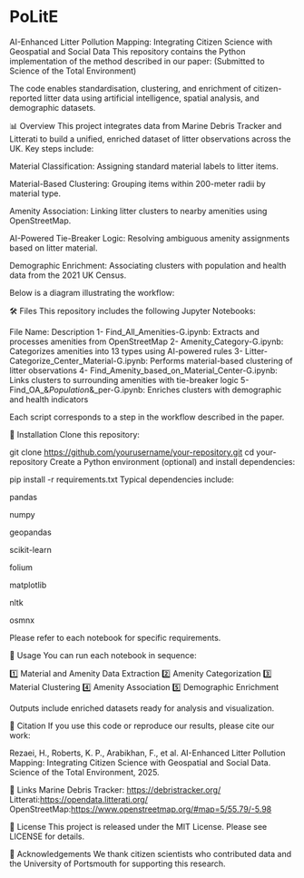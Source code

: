 # PoLitE
AI-Enhanced Litter Pollution Mapping: Integrating Citizen Science with Geospatial and Social Data
This repository contains the Python implementation of the method described in our paper:
(Submitted to Science of the Total Environment)

The code enables standardisation, clustering, and enrichment of citizen-reported litter data using artificial intelligence, spatial analysis, and demographic datasets.

📊 Overview
This project integrates data from Marine Debris Tracker and Litterati to build a unified, enriched dataset of litter observations across the UK.
Key steps include:

Material Classification: Assigning standard material labels to litter items.

Material-Based Clustering: Grouping items within 200-meter radii by material type.

Amenity Association: Linking litter clusters to nearby amenities using OpenStreetMap.

AI-Powered Tie-Breaker Logic: Resolving ambiguous amenity assignments based on litter material.

Demographic Enrichment: Associating clusters with population and health data from the 2021 UK Census.

Below is a diagram illustrating the workflow:



🛠 Files
This repository includes the following Jupyter Notebooks:

File Name:	Description
1- Find_All_Amenities-G.ipynb:	Extracts and processes amenities from OpenStreetMap
2- Amenity_Category-G.ipynb:	Categorizes amenities into 13 types using AI-powered rules
3- Litter-Categorize_Center_Material-G.ipynb:	Performs material-based clustering of litter observations
4- Find_Amenity_based_on_Material_Center-G.ipynb:	Links clusters to surrounding amenities with tie-breaker logic
5- Find_OA_&_Population_&_per-G.ipynb:	Enriches clusters with demographic and health indicators

Each script corresponds to a step in the workflow described in the paper.

💾 Installation
Clone this repository:

git clone https://github.com/yourusername/your-repository.git
cd your-repository
Create a Python environment (optional) and install dependencies:

pip install -r requirements.txt
Typical dependencies include:

pandas

numpy

geopandas

scikit-learn

folium

matplotlib

nltk

osmnx

Please refer to each notebook for specific requirements.

🚀 Usage
You can run each notebook in sequence:

1️⃣ Material and Amenity Data Extraction
2️⃣ Amenity Categorization
3️⃣ Material Clustering
4️⃣ Amenity Association
5️⃣ Demographic Enrichment

Outputs include enriched datasets ready for analysis and visualization.

📄 Citation
If you use this code or reproduce our results, please cite our work:

Rezaei, H., Roberts, K. P., Arabikhan, F., et al. 
AI-Enhanced Litter Pollution Mapping: Integrating Citizen Science with Geospatial and Social Data.
Science of the Total Environment, 2025.

🔗 Links
Marine Debris Tracker: https://debristracker.org/
Litterati:https://opendata.litterati.org/
OpenStreetMap:https://www.openstreetmap.org/#map=5/55.79/-5.98

📝 License
This project is released under the MIT License.
Please see LICENSE for details.

🤝 Acknowledgements
We thank citizen scientists who contributed data and the University of Portsmouth for supporting this research.
